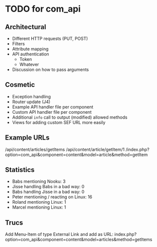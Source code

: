 # TODO for com_api

## Architectural
- Different HTTP requests (PUT, POST)
- Filters
- Attribute mapping
- API authentication
    - Token
    - Whatever
- Discussion on how to pass arguments

## Cosmetic
- Exception handling
- Router update (J4)
- Example API handler file per component
- Custom API handler file per component
- Additional `info` call to output (modified) allowed methods
- Views for adding custom SEF URL more easily

## Example URLs
/api/content/articles/getItems
/api/content/article/getItem/1
/index.php?option=com_api&component=content&model=article&method=getItem

## Statistics
- Babs mentioning Nooku: 3
- Jisse handling Babs in a bad way: 0
- Babs handling Jisse in a bad way: 0
- Peter mentioning / reacting on Linux: 16
- Roland mentioning Linux: 1
- Marcel mentioning Linux: 1

## Trucs
Add Menu-Item of type External Link and add as URL:
index.php?option=com_api&component=content&model=articles&method=getItems
